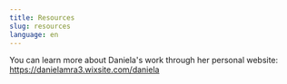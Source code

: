 ```yaml
---
title: Resources
slug: resources
language: en
---
```

You can learn more about Daniela's work through her personal website: <https://danielamra3.wixsite.com/daniela>